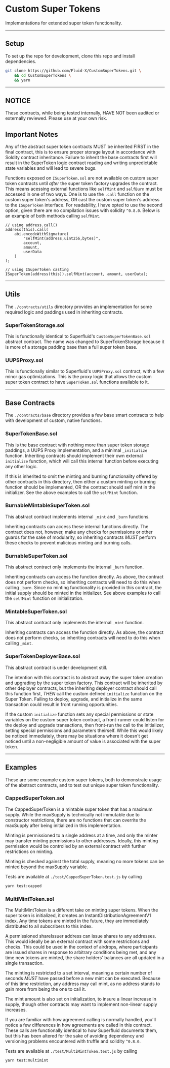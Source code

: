 # Custom Super Tokens

Implementations for extended super token functionality.

---

## Setup

To set up the repo for development, clone this repo and install dependencies.

```bash
git clone https://github.com/Fluid-X/CustomSuperTokens.git \
    && cd CustomSuperTokens \
    && yarn
```

---

## NOTICE

These contracts, while being tested internally, HAVE NOT been audited or
externally reviewed. Please use at your own risk.

## Important Notes

Any of the abstract super token contracts MUST be inherited FIRST in the final
contract, this is to ensure proper storage layout in accordance with Soldity
contract inheritance. Failure to inherit the base contracts first will result in
the SuperToken logic contract reading and writing unpredictable state variables
and will lead to severe bugs.

Functions exposed on `ISuperToken.sol` are not available on custom super token
contracts until _after_ the super token factory upgrades the contract. This
means acessing external functions like `selfMint` and `selfBurn` must be
accessed in one of two ways. One is to use the `.call` function on the custom
super token's address, OR cast the custom super token's address to the
`ISuperToken` interface. For readability, I have opted to use the second option,
given there are no compilation issues with solidity `^0.8.0`. Below is an
example of both methods calling `selfMint`.

```solidity
// using address.call()
address(this).call(
    abi.encodeWithSignature(
        "selfMint(address,uint256,bytes)",
        account,
        amount,
        userData
    )
);

// using ISuperToken casting
ISuperToken(address(this)).selfMint(account, amount, userData);
```

---

## Utils

The `./contracts/utils` directory provides an implementation for some required
logic and paddings used in inheriting contracts.

### SuperTokenStorage.sol

This is functionally identical to Superfluid's `CustomSuperTokenBase.sol`
abstract contract. The name was changed to SuperTokenStorage because it is more
of a storage padding base than a full super token base.

### UUPSProxy.sol

This is functionally similar to Superfluid's `UUPSProxy.sol` contract, with a
few minor gas optimizations. This is the proxy logic that allows the custom
super token contract to have `SuperToken.sol` functions available to it.

---

## Base Contracts

The `./contracts/base` directory provides a few base smart contracts to help
with development of custom, native functions.

### SuperTokenBase.sol

This is the base contract with nothing more than super token storage paddings, a
UUPS Proxy implementation, and a minimal `_initialize` function. Inheriting
contracts should implement their own external `initialize` function, which will
call this internal function before executing any other logic.

If this is inherited to omit the minting and burning functionality offered by
other contracts in this directory, then either a custom minting or burning
function should be implemented, OR the contract should self mint in the
initializer. See the above examples to call the `selfMint` function.

### BurnableMintableSuperToken.sol

This abstract contract implements internal `_mint` and `_burn` functions.

Inheriting contracts can access these internal functions directly. The contract
does not, however, make any checks for permissions or other guards for the sake
of modularity, so inheriting contracts _MUST_ perform these checks to prevent
malicious minting and burning calls.

### BurnableSuperToken.sol

This abstract contract only implements the internal `_burn` function.

Inheriting contracts can access the function directly. As above, the contract
does not perform checks, so inheriting contracts will need to do this when
calling `_burn`. Since no minting functionality is provided in this contract,
the initial supply should be minted in the initializer. See above examples to
call the `selfMint` function on initialization.

### MintableSuperToken.sol

This abstract contract only implements the internal `_mint` function.

Inheriting contracts can access the function directly. As above, the contract
does not perform checks, so inheriting contracts will need to do this when
calling `_mint`.

### SuperTokenDeployerBase.sol

This abstract contract is under development still.

The intention with this contract is to abstract away the super token creation
and upgrading by the super token factory. This contract will be inherited by
other deployer contracts, but the inheriting deployer contract should call this
function first, _THEN_ call the custom defined `initialize` function on the
Super Token. Failing to deploy, upgrade, and initialize in the same transaction
could result in front running opportunities.

If the custom `initialize` function sets any special permissions or state
variables on the custom super token contract, a front-runner could listen for
the deploy and upgrade transactions, then front-run the call to the initializer,
setting special permissions and parameters theirself. While this would likely
be noticed immediately, there may be situations where it doesn't get noticed
until a non-negligible amount of value is associated with the super token.

---

## Examples

These are some example custom super tokens, both to demonstrate usage of the
abstract contracts, and to test out unique super token functionality.

### CappedSuperToken.sol

The CappedSuperToken is a mintable super token that has a maximum supply. While
the maxSupply is technically not immutable due to constructor restrictions,
there are no functions that can overrite the maxSupply after being initialized
in this implementation.

Minting is permissioned to a single address at a time, and only the minter may
transfer minting permissions to other addresses. Ideally, this minting
permission would be controlled by an external contract with further restrictions
on minting.

Minting is checked against the total supply, meaning no more tokens can be
minted beyond the maxSupply variable.

Tests are available at `./test/CappedSuperToken.test.js` by calling

```bash
yarn test:capped
```


### MultiMintToken.sol

The MultiMintToken is a different take on minting super tokens. When the super
token is initialized, it creates an InstantDistributionAgreementV1 index. Any
time tokens are minted in the future, they are immediately distributed to all
subscribers to this index.

A permissioned shareIssuer address can issue shares to any addresses. This would
ideally be an external contract with some restrictions and checks. This could be
used in the context of airdrops, where participants are issued shares in
response to arbitrary conditions being met, and any time new tokens are minted,
the share holders' balances are all updated in a single transaction.

The minting is restricted to a set interval, meaning a certain number of seconds
_MUST_ have passed before a new mint can be executed. Because of this time
restriction, any address may call mint, as no address stands to gain more from
being the one to call it.

The mint amount is also set on initialization, to insure a linear increase in
supply, though other contracts may want to implement non-linear supply
increases.

If you are familiar with how agreement calling is normally handled, you'll
notice a few differences in how agreements are called in this contract. These
calls are functionally identical to how Superfluid documents them, but this
has been altered for the sake of avoiding dependency and versioning problems
encountered with truffle and solidity `^0.8.0`.

Tests are available at `./test/MultiMintToken.test.js` by calling

```bash
yarn test:multimint
```
